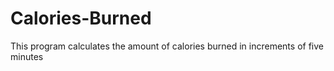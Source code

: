 # Calories-Burned
This program calculates the amount of calories burned in increments of five minutes
